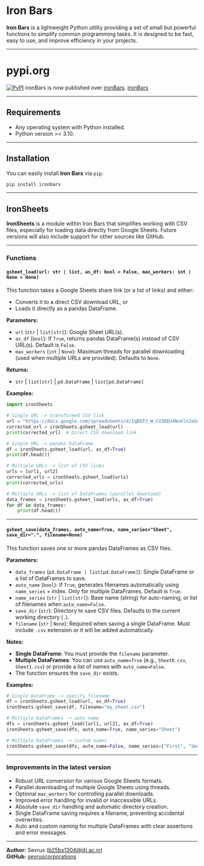 # Iron Bars

**Iron Bars** is a lightweight Python utility providing a set of small but powerful functions to simplify common programming tasks. It is designed to be fast, easy to use, and improve efficiency in your projects.

---

# pypi.org
[![PyPI](https://pypi.org/static/images/logo-small.95de8436.svg)](https://pypi.org/)
ironBars is now published over [ironBars](https://pypi.org).
[ironBars](https://pypi.org/project/ironBars/)

---

## Requirements

- Any operating system with Python installed.
- Python version >= 3.10.

---

## Installation

You can easily install **Iron Bars** via `pip`:

```bash
pip install ironbars
```

---

## IronSheets

**IronSheets** is a module within Iron Bars that simplifies working with CSV files, especially for loading data directly from Google Sheets. Future versions will also include support for other sources like GitHub.

---

### Functions

#### `gsheet_load(url: str | list, as_df: bool = False, max_workers: int | None = None)`

This function takes a Google Sheets share link (or a list of links) and either:

- Converts it to a direct CSV download URL, or  
- Loads it directly as a pandas DataFrame.

**Parameters:**

- `url` (`str` | `list[str]`): Google Sheet URL(s).  
- `as_df` (`bool`): If `True`, returns pandas DataFrame(s) instead of CSV URL(s). Default is `False`.  
- `max_workers` (`int` | `None`): Maximum threads for parallel downloading (used when multiple URLs are provided). Defaults to `None`.

**Returns:**

- `str` | `list[str]` | `pd.DataFrame` | `list[pd.DataFrame]`

**Examples:**

```python
import ironSheets

# Single URL -> transformed CSV link
url = "https://docs.google.com/spreadsheets/d/1qBIPJ_W_CV3DEU4NxklnJaSeJo5wzRIPabAdCUgtCtQ/edit?usp=sharing"
corrected_url = ironSheets.gsheet_load(url)
print(corrected_url)  # Direct CSV download link

# Single URL -> pandas DataFrame
df = ironSheets.gsheet_load(url, as_df=True)
print(df.head())

# Multiple URLs -> list of CSV links
urls = [url1, url2]
corrected_urls = ironSheets.gsheet_load(urls)
print(corrected_urls)

# Multiple URLs -> list of DataFrames (parallel download)
data_frames = ironSheets.gsheet_load(urls, as_df=True)
for df in data_frames:
    print(df.head())
```

---

#### `gsheet_save(data_frames, auto_name=True, name_series="Sheet", save_dir=".", filename=None)`

This function saves one or more pandas DataFrames as CSV files.

**Parameters:**

- `data_frames` (`pd.DataFrame | list[pd.DataFrame]`): Single DataFrame or a list of DataFrames to save.  
- `auto_name` (`bool`): If `True`, generates filenames automatically using `name_series` + index. Only for multiple DataFrames. Default is `True`.  
- `name_series` (`str` | `list[str]`): Base name (string) for auto-naming, or list of filenames when `auto_name=False`.  
- `save_dir` (`str`): Directory to save CSV files. Defaults to the current working directory (`.`).  
- `filename` (`str` | `None`): Required when saving a single DataFrame. Must include `.csv` extension or it will be added automatically.

**Notes:**

- **Single DataFrame**: You must provide the `filename` parameter.  
- **Multiple DataFrames**: You can use `auto_name=True` (e.g., `Sheet0.csv`, `Sheet1.csv`) or provide a list of names with `auto_name=False`.  
- The function ensures the `save_dir` exists.

**Examples:**

```python
# Single DataFrame -> specify filename
df = ironSheets.gsheet_load(url, as_df=True)
ironSheets.gsheet_save(df, filename="my_sheet.csv")

# Multiple DataFrames -> auto name
dfs = ironSheets.gsheet_load([url1, url2], as_df=True)
ironSheets.gsheet_save(dfs, auto_name=True, name_series="Sheet")

# Multiple DataFrames -> custom names
ironSheets.gsheet_save(dfs, auto_name=False, name_series=["First", "Second"])
```

---

### Improvements in the latest version

- Robust URL conversion for various Google Sheets formats.  
- Parallel downloading of multiple Google Sheets using threads.  
- Optional `max_workers` for controlling parallel downloads.  
- Improved error handling for invalid or inaccessible URLs.  
- Absolute `save_dir` handling and automatic directory creation.  
- Single DataFrame saving requires a filename, preventing accidental overwrites.  
- Auto and custom naming for multiple DataFrames with clear assertions and error messages.  

---

**Author:** Sevrus (b25bs1304@iitj.ac.in)  
**GitHub:** [sevruscorporations](https://github.com/sevruscorporations)
